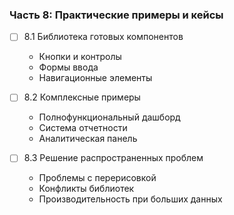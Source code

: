 ### **Часть 8: Практические примеры и кейсы**
- [ ] 8.1 Библиотека готовых компонентов
    - Кнопки и контролы
    - Формы ввода
    - Навигационные элементы

- [ ] 8.2 Комплексные примеры
    - Полнофункциональный дашборд
    - Система отчетности
    - Аналитическая панель

- [ ] 8.3 Решение распространенных проблем
    - Проблемы с перерисовкой
    - Конфликты библиотек
    - Производительность при больших данных